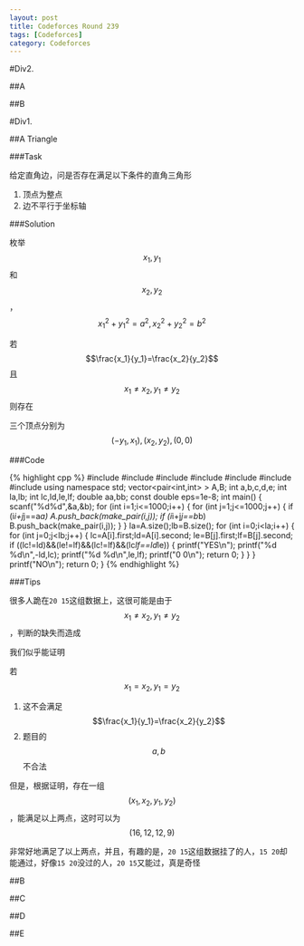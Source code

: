 ```yaml
---
layout: post
title: Codeforces Round 239
tags: [Codeforces]
category: Codeforces
---
```


#Div2.

##A

##B

#Div1.

##A Triangle

###Task

给定直角边，问是否存在满足以下条件的直角三角形

1. 顶点为整点
2. 边不平行于坐标轴

###Solution

枚举$$x_1,y_1$$和$$x_2,y_2$$，$$x_1^2+y_1^2=a^2,x_2^2+y_2^2=b^2$$

若$$\frac{x_1}{y_1}=\frac{x_2}{y_2}$$且$$x_1\neq x_2,y_1\neq y_2$$则存在

三个顶点分别为$$(-y_1,x_1),(x_2,y_2),(0,0)$$

###Code

{% highlight cpp %}
#include <iostream>
#include <cstdio>
#include <cstring>
#include <algorithm>
#include <utility>
#include <cmath>
#include <vector>
using namespace std;
vector<pair<int,int> > A,B;
int a,b,c,d,e;
int la,lb;
int lc,ld,le,lf;
double aa,bb;
const double eps=1e-8;
int main()
{
    scanf("%d%d",&a,&b);
    for (int i=1;i<=1000;i++)
    {
        for (int j=1;j<=1000;j++)
        {
            if (i*i+j*j==a*a)
                A.push_back(make_pair(i,j));
            if (i*i+j*j==b*b)
                B.push_back(make_pair(i,j));
        }
    }
    la=A.size();lb=B.size();
    for (int i=0;i<la;i++)
    {
        for (int j=0;j<lb;j++)
        {
            lc=A[i].first;ld=A[i].second;
            le=B[j].first;lf=B[j].second;
            if ((lc!=ld)&&(le!=lf)&&(lc!=lf)&&(lc*lf==ld*le))
            {
                printf("YES\n");
                printf("%d %d\n",-ld,lc);
                printf("%d %d\n",le,lf);
                printf("0 0\n");
                return 0;
            }
        }
    }
    printf("NO\n");
    return 0;
}
{% endhighlight %}

###Tips

很多人跪在`20 15`这组数据上，这很可能是由于$$x_1\neq x_2,y_1\neq y_2$$，判断的缺失而造成

我们似乎能证明

若$$x_1=x_2,y_1=y_2$$

1. 这不会满足$$\frac{x_1}{y_1}=\frac{x_2}{y_2}$$
2. 题目的$$a,b$$不合法

但是，根据证明，存在一组$$(x_1,x_2,y_1,y_2)$$，能满足以上两点，这时可以为$$(16,12,12,9)$$

非常好地满足了以上两点，并且，有趣的是，`20 15`这组数据挂了的人，`15 20`却能通过，好像`15 20`没过的人，`20 15`又能过，真是奇怪

##B

##C

##D

##E






